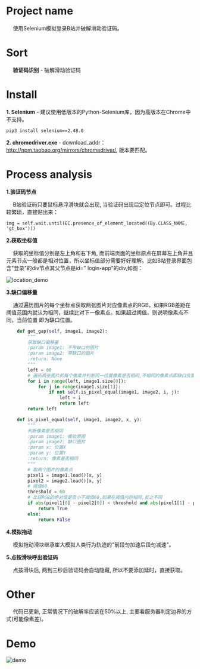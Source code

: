 # Project name
&emsp; 使用Selenium模拟登录B站并破解滑动验证码。

# Sort
&emsp; **验证码识别** - 破解滑动验证码

# Install
**1. Selenium** - 建议使用低版本的Python-Selenium库，因为高版本在Chrome中不支持。
```
pip3 install selenium==2.48.0
```
**2. chromedriver.exe** - download_addr：http://npm.taobao.org/mirrors/chromedriver/, 版本要匹配。

# Process analysis
**1.验证码节点**

&emsp; B站验证码只要鼠标悬浮滑块就会出现, 当验证码出现后定位节点即可。过程比较繁琐，直接贴出来：
```
img = self.wait.until(EC.presence_of_element_located((By.CLASS_NAME, 'gt_box')))
```

**2.获取坐标值**

&emsp; 获取的坐标值分别是左上角和右下角, 而前端页面的坐标原点在屏幕左上角并且元素节点一般都是相对位置，所以坐标值部分需要好好理解。比如B站登录界面包含"登录"的div节点其父节点是id=" login-app"的div,如图：

![location_demo](https://github.com/Northxw/Python3_WebSpider/blob/master/09-Bilibili/require/demo_location.png)

**3.缺口偏移量**

&emsp; 通过遍历图片的每个坐标点获取两张图片对应像素点的RGB，如果RGB差距在阈值范围内就认为相同，继续比对下一像素点。如果超过阈值，则说明像素点不同，当前位置
即为缺口位置。
```Python
    def get_gap(self, image1, image2):
        """
        获取缺口偏移量
        :param image1: 不带缺口的图片
        :param image2: 带缺口的图片
        :return: None
        """
        left = 60
        # 遍历两张图片的每个像素并判断同一位置像素是否相同,不相同的像素点即缺口位置
        for i in range(left, image1.size[0]):
            for j in range(image1.size[1]):
                if not self.is_pixel_equal(image1, image2, i, j):
                    left = i
                    return left
        return left

    def is_pixel_equal(self, image1, image2, x, y):
        """
        判断像素是否相同
        :param image1: 极验原图
        :param image2: 缺口图片
        :param x: 位置X
        :param y: 位置Y
        :return: 像素是否相同
        """
        # 取两个图片的像素点
        pixel1 = image1.load()[x, y]
        pixel2 = image2.load()[x, y]
        # 阈值60
        threshold = 60
        # 比较RGB的绝对值是否小于阈值60,如果在阈值内则相同,反之不同
        if abs(pixel1[0] - pixel2[0]) < threshold and abs(pixel1[1] - pixel2[1]) < threshold and abs(pixel1[2] - pixel2[2]) < threshold:
            return True
        else:
            return False
```
**4.模拟拖动**

&emsp; 模拟拖动滑块继承崔大模拟人类行为轨迹的"前段匀加速后段匀减速"。

**5.点按滑块呼出验证码**

&emsp; 点按滑块后, 两到三秒后验证码会自动隐藏, 所以不要添加延时，直接获取。

# Other
&emsp; 代码已更新, 正常情况下的破解率应该在50%以上, 主要看服务器判定边界的方式(可能像素差)。

# Demo
![demo](https://github.com/Northxw/Python3_WebSpider/blob/master/09-Bilibili/require/demo.gif)
